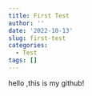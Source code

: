 ```yaml
---
title: First Test
author: ''
date: '2022-10-13'
slug: first-test
categories:
  - Test
tags: []
---
```



hello ,this is my github!